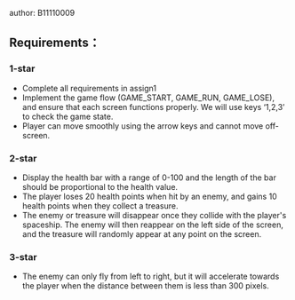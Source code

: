 author: B11110009
## Requirements：
### 1-star
- Complete all requirements in assign1
- Implement the game flow (GAME_START, GAME_RUN, GAME_LOSE), and ensure that each screen functions properly. We will use keys ‘1,2,3’ to check the game state.
- Player can move smoothly using the arrow keys and cannot move off-screen.
### 2-star
- Display the health bar with a range of 0-100 and the length of the bar should be proportional to the health value.
- The player loses 20 health points when hit by an enemy, and gains 10 health points when they collect a treasure.
- The enemy or treasure will disappear once they collide with the player's spaceship. The enemy will then reappear on the left side of the screen, and the treasure will randomly appear at any point on the screen.
### 3-star
- The enemy can only fly from left to right, but it will accelerate towards the player when the distance between them is less than 300 pixels.

